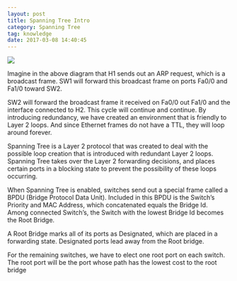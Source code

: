 ```yaml
---
layout: post
title: Spanning Tree Intro
category: Spanning Tree
tag: knowledge
date: 2017-03-08 14:40:45
---
```

![][image-1]

Imagine in the above diagram that H1 sends out an ARP request, which is a broadcast frame. SW1 will forward this broadcast frame on ports Fa0/0 and Fa1/0 toward SW2.

SW2 will forward the broadcast frame it received on Fa0/0 out Fa1/0 and the interface connected to H2. This cycle will continue and continue. By introducing redundancy, we have created an environment that is friendly to Layer 2 loops. And since Ethernet frames do not have a TTL, they will loop around forever.

Spanning Tree is a Layer 2 protocol that was created to deal with the possible loop creation that is introduced with redundant Layer 2 loops. Spanning Tree takes over the Layer 2 forwarding decisions, and places certain ports in a blocking state to prevent the possibility of these loops occurring.

When Spanning Tree is enabled, switches send out a special frame called a BPDU (Bridge Protocol Data Unit). Included in this BPDU is the Switch’s Priority and MAC Address, which concatenated equals the Bridge Id. Among connected Switch’s, the Switch with the lowest Bridge Id becomes the Root Bridge.

A Root Bridge marks all of its ports as Designated, which are placed in a forwarding state. Designated ports lead away from the Root bridge.

For the remaining switches, we have to elect one root port on each switch. The root port will be the port whose path has the lowest cost to the root bridge

[image-1]:	https://networklessons.com/wp-content/uploads/2013/01/switches-redundant-cable-1.png